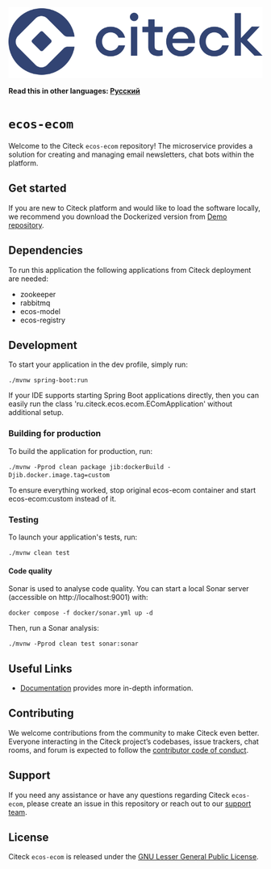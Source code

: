 ![Citeck ECOS Logo](https://raw.githubusercontent.com/Citeck/ecos-ui/develop/public/img/logo/ecos-logo.svg)

**Read this in other languages: [Русский](README.RU.MD)**

# `ecos-ecom`

Welcome to the Citeck `ecos-ecom` repository! The microservice provides a solution for creating and managing email newsletters, chat bots within the platform.

## Get started

If you are new to Citeck platform and would like to load the software locally, we recommend you download the Dockerized version from [Demo repository](https://github.com/Citeck/citeck-community).

## Dependencies

To run this application the following applications from Citeck deployment are needed:

* zookeeper
* rabbitmq
* ecos-model
* ecos-registry

## Development

To start your application in the dev profile, simply run:

```
./mvnw spring-boot:run
```

If your IDE supports starting Spring Boot applications directly, then you can easily run the class 'ru.citeck.ecos.ecom.EComApplication' without additional setup.

### Building for production

To build the application for production, run:

```
./mvnw -Pprod clean package jib:dockerBuild -Djib.docker.image.tag=custom 
```

To ensure everything worked, stop original ecos-ecom container and start ecos-ecom:custom instead of it.

### Testing

To launch your application's tests, run:

```
./mvnw clean test
```

#### Code quality

Sonar is used to analyse code quality. You can start a local Sonar server (accessible on http://localhost:9001) with:

```
docker compose -f docker/sonar.yml up -d
```

Then, run a Sonar analysis:

```
./mvnw -Pprod clean test sonar:sonar
```

## Useful Links

- [Documentation](https://citeck-ecos.readthedocs.io/ru/latest/index.html) provides more in-depth information.

## Contributing

We welcome contributions from the community to make Citeck even better. Everyone interacting in the Citeck project’s codebases, issue trackers, chat rooms, and forum is expected to follow the [contributor code of conduct](https://github.com/rubygems/rubygems/blob/master/CODE_OF_CONDUCT.md).

## Support

If you need any assistance or have any questions regarding Citeck `ecos-ecom`, please create an issue in this repository or reach out to our [support team](mailto:support@citeck.ru).

## License

Citeck `ecos-ecom` is released under the [GNU Lesser General Public License](LICENSE).
